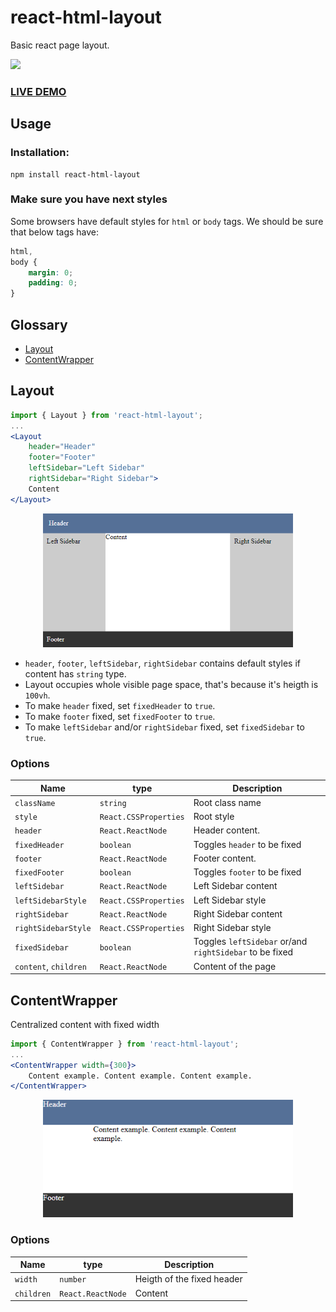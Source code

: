 # react-html-layout

Basic react page layout.

<a href="https://www.npmjs.com/package/react-html-layout">
    <img src="https://nodei.co/npm/react-html-layout.png?mini=true"/>
</a>

### [LIVE DEMO](http://react-html-layout.vimbat.com)

## Usage

### Installation:

```
npm install react-html-layout
```

### Make sure you have next styles

Some browsers have default styles for `html` or `body` tags. We should be sure that below tags have:

```css
html,
body {
    margin: 0;
    padding: 0;
}
```

## Glossary

-   [Layout](#layout)
-   [ContentWrapper](#contentwrapper)

## Layout

```jsx
import { Layout } from 'react-html-layout';
...
<Layout
    header="Header"
    footer="Footer"
    leftSidebar="Left Sidebar"
    rightSidebar="Right Sidebar">
    Content
</Layout>
```

<div align="center">
    <img style="width:400px" src='./images/layout.png'>
</div>

-   `header`, `footer`, `leftSidebar`, `rightSidebar` contains default styles if content has `string` type.
-   Layout occupies whole visible page space, that's because it's heigth is `100vh`.
-   To make `header` fixed, set `fixedHeader` to `true`.
-   To make `footer` fixed, set `fixedFooter` to `true`.
-   To make `leftSidebar` and/or `rightSidebar` fixed, set `fixedSidebar` to `true`.

### Options

| Name                  | type                  | Description                                             |
| --------------------- | --------------------- | ------------------------------------------------------- |
| `className`           | `string`              | Root class name                                         |
| `style`               | `React.CSSProperties` | Root style                                              |
| `header`              | `React.ReactNode`     | Header content.                                         |
| `fixedHeader`         | `boolean`             | Toggles `header` to be fixed                            |
| `footer`              | `React.ReactNode`     | Footer content.                                         |
| `fixedFooter`         | `boolean`             | Toggles `footer` to be fixed                            |
| `leftSidebar`         | `React.ReactNode`     | Left Sidebar content                                    |
| `leftSidebarStyle`    | `React.CSSProperties` | Left Sidebar style                                      |
| `rightSidebar`        | `React.ReactNode`     | Right Sidebar content                                   |
| `rightSidebarStyle`   | `React.CSSProperties` | Right Sidebar style                                     |
| `fixedSidebar`        | `boolean`             | Toggles `leftSidebar` or/and `rightSidebar` to be fixed |
| `content`, `children` | `React.ReactNode`     | Content of the page                                     |

## ContentWrapper

Centralized content with fixed width

```jsx
import { ContentWrapper } from 'react-html-layout';
...
<ContentWrapper width={300}>
    Content example. Content example. Content example.
</ContentWrapper>
```

<div align="center">
    <img style="width:400px" src='./images/content-wrapper.png'>
</div>

### Options

| Name       | type              | Description                |
| ---------- | ----------------- | -------------------------- |
| `width`    | `number`          | Heigth of the fixed header |
| `children` | `React.ReactNode` | Content                    |
